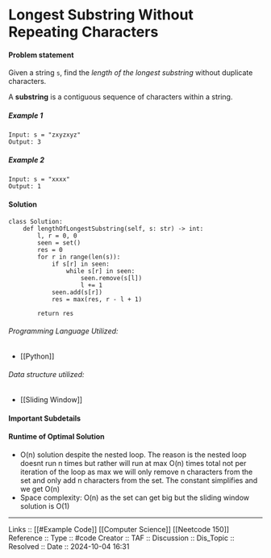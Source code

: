 # Longest Substring Without Repeating Characters

#### Problem statement

Given a string `s`, find the _length of the longest substring_ without duplicate characters.

A **substring** is a contiguous sequence of characters within a string.
##### Example 1
```
Input: s = "zxyzxyz"
Output: 3
```
##### Example 2
```
Input: s = "xxxx"
Output: 1
```
#### Solution
```
class Solution:
    def lengthOfLongestSubstring(self, s: str) -> int:
        l, r = 0, 0
        seen = set()
        res = 0
        for r in range(len(s)):
            if s[r] in seen:
                while s[r] in seen:
                    seen.remove(s[l])
                    l += 1
            seen.add(s[r])
            res = max(res, r - l + 1)

		return res
```

###### Programming Language Utilized:

- [[Python]]
###### Data structure utilized:

- [[Sliding Window]]
#### Important Subdetails

#### Runtime of Optimal Solution

- O(n) solution despite the nested loop. The reason is the nested loop doesnt run n times but rather will run at max O(n) times total not per iteration of the loop as max we will only remove n characters from the set and only add n characters from the set. The constant simplifies and we get O(n)
- Space complexity: O(n) as the set can get big but the sliding window solution is O(1)
---
Links :: [[#Example Code]] [[Computer Science]] [[Neetcode 150]]
Reference ::
Type :: #code
Creator ::
TAF ::
Discussion ::
Dis_Topic :: 
Resolved ::
Date :: 2024-10-04 16:31
